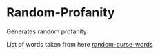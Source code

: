 # Random-Profanity

Generates random profanity

List of words taken from here [random-curse-words](https://github.com/reimertz/random-curse-words/blob/master/index.js)
